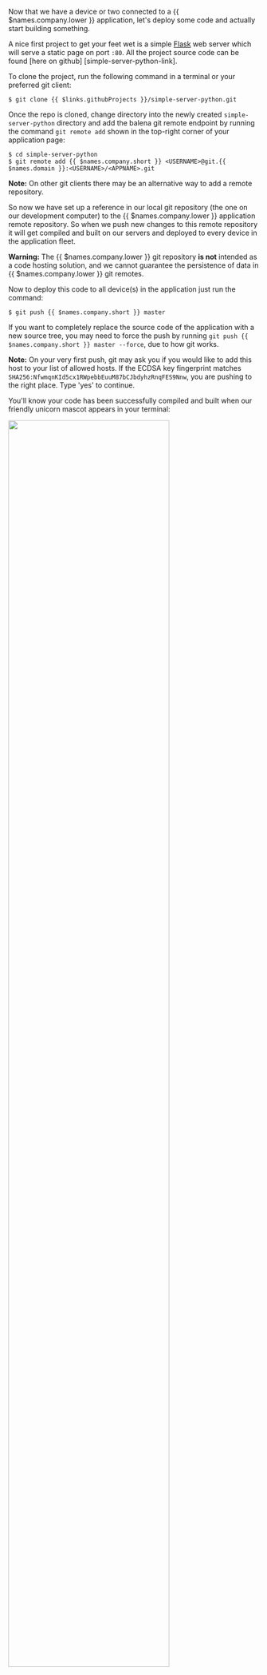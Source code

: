 <!-- deploying Code to devices -->

Now that we have a device or two connected to a {{ $names.company.lower }} application, let's deploy some code and actually start building something.

A nice first project to get your feet wet is a simple [Flask][flask-link] web server which will serve a static page on port `:80`. All the project source code can be found [here on github] [simple-server-python-link].

To clone the project, run the following command in a terminal or your preferred git client:

```shell
$ git clone {{ $links.githubProjects }}/simple-server-python.git
```

Once the repo is cloned, change directory into the newly created `simple-server-python` directory and add the balena git remote endpoint by running the command `git remote add` shown in
the top-right corner of your application page:

```shell
$ cd simple-server-python
$ git remote add {{ $names.company.short }} <USERNAME>@git.{{ $names.domain }}:<USERNAME>/<APPNAME>.git
```
__Note:__ On other git clients there may be an alternative way to add a remote repository.

So now we have set up a reference in our local git repository (the one on our development computer) to the {{ $names.company.lower }} application remote repository. So when we push new changes to this remote repository it will get compiled and built on our servers and deployed to every device in the application fleet.

__Warning:__ The {{ $names.company.lower }} git repository **is not** intended as a code hosting solution, and we cannot guarantee the persistence of data in {{ $names.company.lower }} git remotes.

Now to deploy this code to all device(s) in the application just run the command:
```shell
$ git push {{ $names.company.short }} master
```

If you want to completely replace the source code of the application with a new source tree, you may need to force the push by running `git push {{ $names.company.short }} master --force`, due to how git works.

__Note:__ On your very first push, git may ask you if you would like to add this host to your list of allowed hosts. If the ECDSA key fingerprint matches `SHA256:NfwmqnKId5cx1RWpebbEuuM87bCJbdyhzRnqFES9Nnw`, you are pushing to the right place. Type 'yes' to continue.

You'll know your code has been successfully compiled and built when our
friendly unicorn mascot appears in your terminal:

<img src="/img/common/pushing/success_unicorn_simple_nodejs.png" width="80%">

This means your code is safely built and stored on our image registry. It should only take about 2 minutes to build your code and subsequent builds will be quicker because of build caching.


Your application will now be downloaded and executed by all the devices you have connected in your application fleet. You may have to wait about 6 minutes for the first push... So time for more tea, but don't worry, all subsequent pushes are much, much faster due to [Docker layer sharing][dockerLayerDocs]. You can see the progress of the device code updates on the device dashboard:

<img src="/img/common/device/device_dashboard_during_update_generic.png" width="80%">

You should now have a Python web server running on your device and see some logs on your dashboard. If you go to the `Actions` page for your device, you can enable a public URL, this URL is accessible from anywhere in the world.

<img src="/img/common/enable-public-URLs.png" width="60%">

If you follow the URL, you will be served a page saying "Hello, World!". Alternatively you can point your browser to your devices IP address.

[simple-server-python-link]:{{ $links.githubProjects }}/simple-server-python

[dockerLayerDocs]:https://docs.docker.com/engine/userguide/storagedriver/imagesandcontainers/
[flask-link]:http://flask.pocoo.org/
